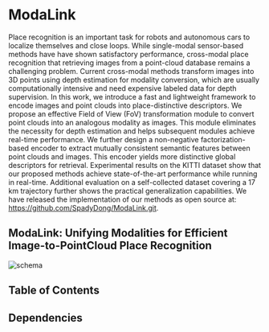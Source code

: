 # ModaLink
Place recognition is an important task for robots and autonomous cars to localize themselves and close loops. While single-modal sensor-based methods have have shown satisfactory performance, cross-modal place recognition that retrieving images from a point-cloud database remains a challenging problem. 
Current cross-modal methods transform images into 3D points using depth estimation for modality conversion, which are usually computationally intensive and need expensive labeled data for depth supervision. 
In this work, we introduce a fast and lightweight framework to encode images and point clouds into place-distinctive descriptors. We propose an effective Field of View (FoV) transformation module to convert point clouds into an analogous modality as images.
This module eliminates the necessity for depth estimation and helps subsequent modules achieve real-time performance. We further design a non-negative factorization-based encoder to extract mutually consistent semantic features between point clouds and images. This encoder yields more distinctive global descriptors for retrieval. Experimental results on the KITTI dataset show that our proposed methods achieve state-of-the-art performance while running in real-time. Additional evaluation on a self-collected dataset covering a 17 km trajectory further shows the practical generalization capabilities. We have released the implementation of our methods as open source at: https://github.com/SpadyDong/ModaLink.git.
## ModaLink: Unifying Modalities for Efficient Image-to-PointCloud Place Recognition
![schema](https://github.com/SpadyDong/I2P-V2/assets/47657625/0e5b7afd-c8e3-49a6-bbae-bf50693bd95b)

## Table of Contents

## Dependencies
